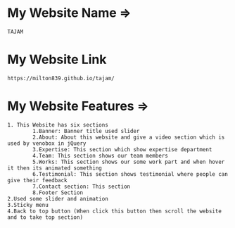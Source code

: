 # My Website Name =>
    TAJAM

# My Website Link
    https://milton839.github.io/tajam/

# My Website Features =>
    1. This Website has six sections
            1.Banner: Banner title used slider
            2.About: About this website and give a video section which is used by venobox in jQuery
            3.Expertise: This section which show expertise department
            4.Team: This section shows our team members
            5.Works: This section shows our some work part and when hover it then its animated something
            6.Testimonial: This section shows testimonial where people can give their feedback
            7.Contact section: This section
            8.Footer Section
    2.Used some slider and animation
    3.Sticky menu
    4.Back to top button (When click this button then scroll the website and to take top section)